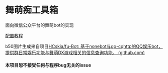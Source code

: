 # 舞萌痴工具箱

面向微信公众平台的舞萌bot的实现

[配置教程](tourial.md)



b50图片生成来自项目[HCskia/fu-Bot: 基于nonebot与go-cqhttp的QQ娱乐bot，提供群日常娱乐功能与舞萌DX游戏相关的信息查询功能。 (github.com)](https://github.com/HCskia/fu-Bot)



#### 本项目恕不接受任何与程序bug无关的issue